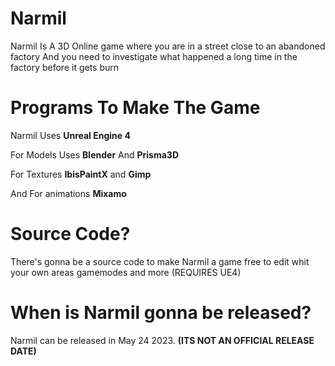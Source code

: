 # Narmil
Narmil Is A 3D Online game where you are in a street close to an abandoned factory
And you need to investigate what happened a long time in the factory before it gets burn
 
# Programs To Make The Game

Narmil Uses **Unreal Engine 4**

For Models Uses **Blender** And **Prisma3D**

For Textures **IbisPaintX** and **Gimp**

And For animations **Mixamo**

# Source Code?

There's gonna be a source code to make Narmil a game free to edit whit your own areas gamemodes and more
(REQUIRES UE4)

# When is Narmil gonna be released?

Narmil can be released in May 24 2023.
**(ITS NOT AN OFFICIAL RELEASE DATE)**



